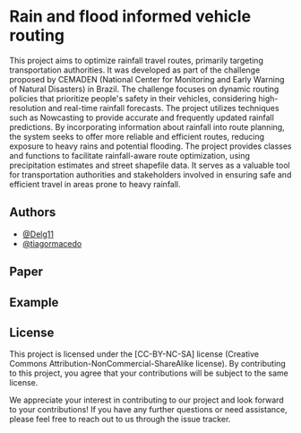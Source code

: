 # Rain and flood informed vehicle routing

This project aims to optimize rainfall travel routes, primarily targeting transportation authorities. It was developed as part of the challenge proposed by CEMADEN (National Center for Monitoring and Early Warning of Natural Disasters) in Brazil. The challenge focuses on dynamic routing policies that prioritize people's safety in their vehicles, considering high-resolution and real-time rainfall forecasts. The project utilizes techniques such as Nowcasting to provide accurate and frequently updated rainfall predictions. By incorporating information about rainfall into route planning, the system seeks to offer more reliable and efficient routes, reducing exposure to heavy rains and potential flooding. The project provides classes and functions to facilitate rainfall-aware route optimization, using precipitation estimates and street shapefile data. It serves as a valuable tool for transportation authorities and stakeholders involved in ensuring safe and efficient travel in areas prone to heavy rainfall.
## Authors

- [@Delg11](https://github.com/Delg11)
- [@tiagormacedo](https://github.com/tiagormacedo)

## Paper

## Example

## License

This project is licensed under the [CC-BY-NC-SA] license (Creative Commons Attribution-NonCommercial-ShareAlike license). By contributing to this project, you agree that your contributions will be subject to the same license.

We appreciate your interest in contributing to our project and look forward to your contributions! If you have any further questions or need assistance, please feel free to reach out to us through the issue tracker.
